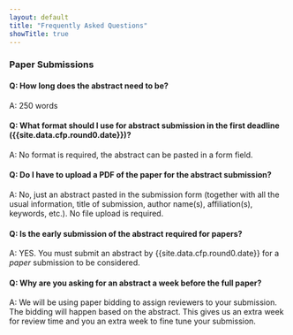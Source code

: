 ```yaml
---
layout: default
title: "Frequently Asked Questions"
showTitle: true
---
```


### Paper Submissions

#### Q: How long does the abstract need to be?
A: 250 words

#### Q: What format should I use for abstract submission in the first deadline ({{site.data.cfp.round0.date}})?
A: No format is required, the abstract can be pasted in a form field.

#### Q: Do I have to upload a PDF of the paper for the abstract submission?
A: No, just an abstract pasted in the submission form (together with all the usual information, title of submission, author name(s), affiliation(s), keywords, etc.). No file upload is required.

#### Q: Is the early submission of the abstract required for papers?
A: YES. You must submit an abstract by {{site.data.cfp.round0.date}} for a *paper* submission to be considered.

#### Q: Why are you asking for an abstract a week before the full paper?
A: We will be using paper bidding to assign reviewers to your submission. The bidding will happen based on the abstract. This gives us an extra week for review time and you an extra week to fine tune your submission.